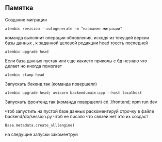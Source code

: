 ## Памятка

Создание миграции

    alembic revision --autogenerate -m "название миграции"

команда выполнит операции обновления, исходя из текущей версии базы данных , к заданной целевой редакции head тоесть последней

    alembic upgrade head

Если база данных пустая или еще какието приколы с бд незнаю что делает но иногда помогает

    alembic stamp head

Запускать бекенд так (команда повершелл)

    alembic upgrade head; uvicorn backend.main:app --host localhost

Запускать фронтенд так (команда повершелл)
    cd .\frontend\; npm run dev

чтоб запустить на пустой базе данных раскоментируй строчку в файле
backend/db/session.py
чтоб не писало что связей нет
это их создаст

`Base.metadata.create_all(engine)`

на следущие запуски закоментруй
